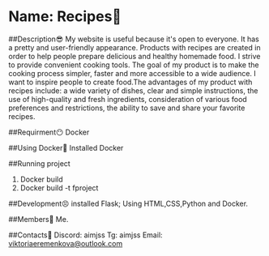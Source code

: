 # Name: Recipes🍳

##Description😎
My website is useful because it's open to everyone. It has  a pretty and user-friendly appearance. 
Products with recipes are created in order to help people prepare delicious and healthy homemade food. I strive to provide convenient cooking tools. 
The goal of my product is to make the cooking process simpler, faster and more accessible to a wide audience. 
I want to inspire people to create food.The advantages of my product with recipes include: a wide variety of dishes, clear and simple instructions, 
the use of high-quality and fresh ingredients, consideration of various food preferences and restrictions, the ability to save and share your favorite recipes.

##Requirment😶
Docker

##Using Docker🐳
Installed Docker 

##Running project
1) Docker build
2) Docker build -t fproject

##Development😣
installed Flask; Using HTML,CSS,Python and Docker.

##Members🙂
Me.

##Contacts🥱
Discord: aimjss
Tg: aimjss
Email: viktoriaeremenkova@outlook.com
